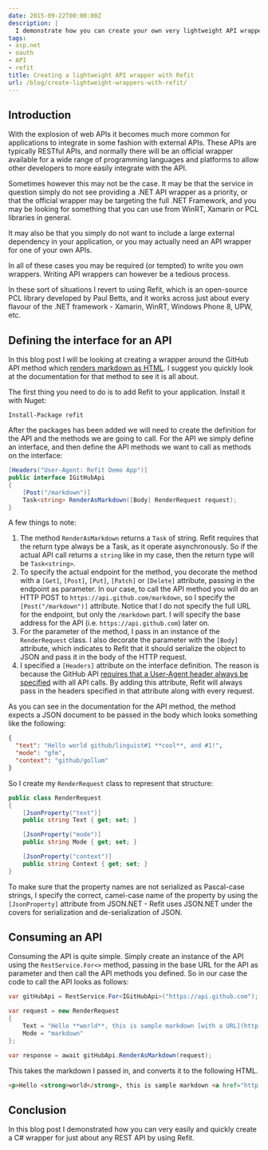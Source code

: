 ```yaml
---
date: 2015-09-22T00:00:00Z
description: |
  I demonstrate how you can create your own very lightweight API wrapper when you don't want to use a large external library to access with external APIs, or when no official wrappers exists for an API.
tags:
- asp.net
- oauth
- API
- refit
title: Creating a lightweight API wrapper with Refit
url: /blog/create-lightweight-wrappers-with-refit/
---
```


## Introduction

With the explosion of web APIs it becomes much more common for applications to integrate in some fashion with external APIs. These APIs are typically RESTful APIs, and normally there will be an official wrapper available for a wide range of programming languages and platforms to allow other developers to more easily integrate with the API.

Sometimes however this may not be the case. It may be that the service in question simply do not see providing a .NET API wrapper as a priority, or that the official wrapper may be targeting the full .NET Framework, and you may be looking for something that you can use from WinRT, Xamarin or PCL libraries in general.

It may also be that you simply do not want to include a large external dependency in your application, or you may actually need an API wrapper for one of your own APIs.

In all of these cases you may be required (or tempted) to write you own wrappers. Writing API wrappers can however be a tedious process.

In these sort of situations I revert to using Refit, which is an open-source PCL library developed by Paul Betts, and it works across just about every flavour of the .NET framework - Xamarin, WinRT, Windows Phone 8, UPW, etc.

## Defining the interface for an API

In this blog post I will be looking at creating a wrapper around the GitHub API method which [renders markdown as HTML](https://developer.github.com/v3/markdown/). I suggest you quickly look at the documentation for that method to see it is all about.

The first thing you need to do is to add Refit to your application. Install it with Nuget:

``` text
Install-Package refit
```

After the packages has been added we will need to create the definition for the API and the methods we are going to call. For the API we simply define an interface, and then define the API methods we want to call as methods on the interface:

``` csharp
[Headers("User-Agent: Refit Demo App")]
public interface IGitHubApi
{
	[Post("/markdown")]
	Task<string> RenderAsMarkdown([Body] RenderRequest request);
}
```

A few things to note:
1. The method `RenderAsMarkdown` returns a `Task` of string. Refit requires that the return type always be a Task, as it operate asynchronously. So if the actual API call returns a `string` like in my case, then the return type will be `Task<string>`.
2. To specify the actual endpoint for the method, you decorate the method with a `[Get]`, `[Post]`, `[Put]`, `[Patch]` or `[Delete]` attribute, passing in the endpoint as parameter. In our case, to call the API method you will do an HTTP POST to `https://api.github.com/markdown`, so I specify the `[Post("/markdown")]` attribute. Notice that I do not specify the full URL for the endpoint, but only the `/markdown` part. I will specify the base address for the API (i.e. `https://api.github.com`) later on.
3. For the parameter of the method, I pass in an instance of the `RenderRequest` class. I also decorate the parameter with the `[Body]` attribute, which indicates to Refit that it should serialize the object to JSON and pass it in the body of the HTTP request.
4. I specified a `[Headers]` attribute on the interface definition. The reason is because the GitHub API [requires that a User-Agent header always be specified](https://developer.github.com/v3/#user-agent-required) with all API calls. By adding this attribute, Refit will always pass in the headers specified in that attribute along with every request.

As you can see in the documentation for the API method, the method expects a JSON document to be passed in the body which looks something like the following:

``` json
{
  "text": "Hello world github/linguist#1 **cool**, and #1!",
  "mode": "gfm",
  "context": "github/gollum"
}
```

So I create my `RenderRequest` class to represent that structure:

``` csharp
public class RenderRequest
{
    [JsonProperty("text")]
    public string Text { get; set; }

    [JsonProperty("mode")]
    public string Mode { get; set; }

    [JsonProperty("context")]
    public string Context { get; set; }
}
```

To make sure that the property names are not serialized as Pascal-case strings, I specify the correct, camel-case name of the property by using the `[JsonProperty]` attribute from JSON.NET - Refit uses JSON.NET under the covers for serialization and de-serialization of JSON.

## Consuming an API

Consuming the API is quite simple. Simply create an instance of the API using the `RestService.For<>` method, passing in the base URL for the API as parameter and then call the API methods you defined. So in our case the code to call the API looks as follows:

```csharp
var gitHubApi = RestService.For<IGitHubApi>("https://api.github.com");

var request = new RenderRequest
{
    Text = "Hello **world**, this is sample markdown [with a URL](http://www.somewhere.com)",
    Mode = "markdown"
};

var response = await gitHubApi.RenderAsMarkdown(request);
```

This takes the markdown I passed in, and converts it to the following HTML. 

``` html 
<p>Hello <strong>world</strong>, this is sample markdown <a href="http://www.somewhere.com">with a URL</a></p>
```

## Conclusion

In this blog post I demonstrated how you can very easily and quickly create a C# wrapper for just about any REST API by using Refit. 
